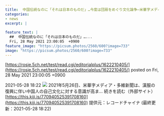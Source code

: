 ```yaml
---
title:  中国伝統なのに「それは日本のものだ」…今度は団扇をめぐり文化論争—米華字メディア  
categories:
- news
excerpt: |
  
feature_text: |
  ##  中国伝統なのに「それは日本のものだ」…...
  Fri, 28 May 2021 23:00:05  +0900
feature_image: "https://picsum.photos/2560/600?image=733"
image: "https://picsum.photos/2560/600?image=733"
---
```


[https://rosie.5ch.net/test/read.cgi/editorialplus/1622210405/](https://rosie.5ch.net/test/read.cgi/editorialplus/1622210405/)
posted on Fri, 28 May 2021 23:00:05  +0900

<!--more-->

2021-05-28 18:22 ![](https://contents.oricon.co.jp/upimg/article/3/1529/1529012/detail/img400/2cca100165de6e9e61c927bf09ca1ed15f01639121ebf54ced9200440cc5d815.jpg) 2021年5月26日、米華字メディア・多維新聞は、漢服の復興に伴い中国人の自己文化に対する意識が高ま... 続きを読む（外部サイト） [https://this.kiji.is/770940525391708160](https://this.kiji.is/770940525391708160) 提供元：レコードチャイナ (最終更新：2021-05-28 18:22)

